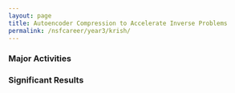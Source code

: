 ```yaml
---
layout: page
title: Autoencoder Compression to Accelerate Inverse Problems
permalink: /nsfcareer/year3/krish/
---
```


### Major Activities 


### Significant Results

